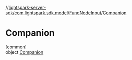 //[lightspark-server-sdk](../../../../index.md)/[com.lightspark.sdk.model](../../index.md)/[FundNodeInput](../index.md)/[Companion](index.md)

# Companion

[common]\
object [Companion](index.md)
